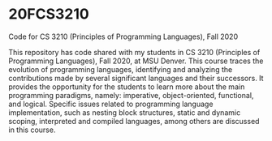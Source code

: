 # 20FCS3210
Code for CS 3210 (Principles of Programming Languages), Fall 2020

This repository has code shared with my students in CS 3210 (Principles of Programming Languages), Fall 2020, at MSU Denver. This course traces the evolution of programming languages, identifying and analyzing the contributions made by several significant languages and their successors. It provides the opportunity for the students to learn more about the main programming paradigms, namely: imperative, object-oriented, functional, and logical. Specific issues related to programming language implementation, such as nesting block structures, static and dynamic scoping, interpreted and compiled languages, among others are discussed in this course.
